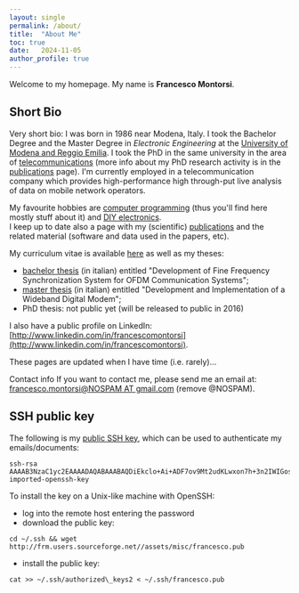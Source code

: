 ```yaml
---
layout: single
permalink: /about/
title:  "About Me"
toc: true
date:   2024-11-05
author_profile: true
---
```


Welcome to my homepage. My name is **Francesco Montorsi**.

## Short Bio

Very short bio: I was born in 1986 near Modena, Italy. I took the Bachelor Degree and the Master Degree in _Electronic Engineering_ at the [University of Modena and Reggio Emilia](http://www.ing.unimo.it). I took the PhD in the same university in the area of [telecommunications](http://en.wikipedia.org/wiki/Telecommunication) (more info about my PhD research activity is in the [publications](/publications/) page). I'm currently employed in a telecommunication company which provides high-performance high through-put live analysis of data on mobile network operators.

My favourite hobbies are [computer programming](/programming/) (thus you'll find here mostly stuff about it) and [DIY electronics](/electronics/).  
I keep up to date also a page with my (scientific) [publications](/publications/) and the related material (software and data used in the papers, etc).

My curriculum vitae is available [here](/assets/misc/Francesco_Montorsi_CV.pdf) as well as my theses:

*   [bachelor thesis](http://sourceforge.net/projects/frm-research/files/Publications/tesi_triennale.pdf) (in italian) entitled "Development of Fine Frequency Synchronization System for OFDM Communication Systems";
*   [master thesis](http://sourceforge.net/projects/frm-research/files/Publications/tesi_specialistica.pdf) (in italian) entitled "Development and Implementation of a Wideband Digital Modem";
*   PhD thesis: not public yet (will be released to public in 2016)

I also have a public profile on LinkedIn: [http://www.linkedin.com/in/francescomontorsi](http://www.linkedin.com/in/francescomontorsi).

These pages are updated when I have time (i.e. rarely)...

Contact info If you want to contact me, please send me an email at: [francesco.montorsi@NOSPAM AT gmail.com](mailto:francesco.montorsi@NOSPAM_AT_gmail.com) (remove @NOSPAM).

## SSH public key 

The following is my [public SSH key](/assets/misc/francesco.pub), which can be used to authenticate my emails/documents:  

```
ssh-rsa AAAAB3NzaC1yc2EAAAADAQABAAABAQDiEkclo+Ai+ADF7ov9Mt2udKLwxon7h+3n2IWIGosHZtdP32A8Ey3m/4XQwbTMMqqGnhnJ4/woJUlwOBGURdjzh31P8q52aG1E59eyEU+mil05KpkUPXxAr/jj18sumBi9LXZx4gLLsq3XJL7q06J9W7K24bm42M6PkymTgf8CsnStJhx9JeedFOLMfejQ719ZpiwR2UXDSRTbRlRt5flv6zY05vsxvUvFCCc4MG5pGWKu2/FMsgM3h7ufq06DTBAkcG+48Z7BnTxCWIShur2vlEiH6Cugsin7wiBgvph8V7uZzUbzz8ziafmOifrT3gukK15ulzzMnfGLfgGMl21V imported-openssh-key  
```

To install the key on a Unix-like machine with OpenSSH:

*   log into the remote host entering the password
*   download the public key: 

```
cd ~/.ssh && wget http://frm.users.sourceforge.net//assets/misc/francesco.pub
```
*   install the public key: 

```
cat >> ~/.ssh/authorized\_keys2 < ~/.ssh/francesco.pub
```